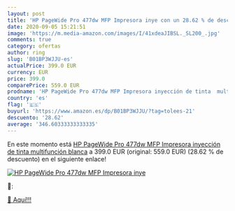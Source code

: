 ```yaml
---
layout: post
title: 'HP PageWide Pro 477dw MFP Impresora inye con un 28.62 % de descuento'
date: 2020-09-05 15:21:51
image: 'https://m.media-amazon.com/images/I/41xdeaJIBSL._SL200_.jpg'
comments: true
category: ofertas
author: ring
slug: 'B01BP3WJJU-es'
actualPrice: 399.0 EUR
currency: EUR
price: 399.0
comparePrice: 559.0 EUR
prodname: 'HP PageWide Pro 477dw MFP Impresora inyección de tinta  multifunción  blanca'
country: 'es'
flag: '🇪🇸'
buyurl: 'https://www.amazon.es/dp/B01BP3WJJU/?tag=tolees-21'
descuento: '28.62'
average: '346.60333333333335'
---
```


En este momento está [HP PageWide Pro 477dw MFP Impresora inyección de tinta  multifunción  blanca](https://www.amazon.es/dp/B01BP3WJJU/?tag=tolees-21) a 399.0 EUR (original: 559.0 EUR) (28.62 %  de descuento) en el siguiente enlace!

[![HP PageWide Pro 477dw MFP Impresora inye](https://m.media-amazon.com/images/I/41xdeaJIBSL._SL200_.jpg)](https://www.amazon.es/dp/B01BP3WJJU/?tag=tolees-21)

🔎:


[🛒 Aquí!!!](https://www.amazon.es/dp/B01BP3WJJU/?tag=tolees-21)
